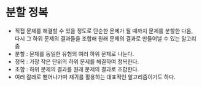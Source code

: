# 분할 정복
- 직접 문제를 해결할 수 있을 정도로 단순한 문제가 될 때까지 문제를 분할한 다음, 다시 그 하위 문제의 결과들을 조합해 원래 문제의 결과로 만들어낼 수 있는 알고리즘
- 분할 : 문제를 동일한 유형의 여러 하위 문제로 나눈다.
- 정복 : 가장 작은 단위의 하위 문제를 해결하여 정복한다.
- 조합 : 하위 문제의 결과를 원래 문제의 결과로 조합한다.
- 여러 갈래로 뻗어나가며 재귀를 활용하는 대표적인 알고리즘이기도 하다.